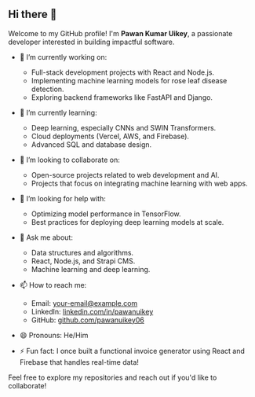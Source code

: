 ## Hi there 👋

Welcome to my GitHub profile! I'm **Pawan Kumar Uikey**, a passionate developer interested in building impactful software.

- 🔭 I’m currently working on:
   - Full-stack development projects with React and Node.js.
   - Implementing machine learning models for rose leaf disease detection.
   - Exploring backend frameworks like FastAPI and Django.

- 🌱 I’m currently learning:
   - Deep learning, especially CNNs and SWIN Transformers.
   - Cloud deployments (Vercel, AWS, and Firebase).
   - Advanced SQL and database design.

- 👯 I’m looking to collaborate on:
   - Open-source projects related to web development and AI.
   - Projects that focus on integrating machine learning with web apps.
   
- 🤔 I’m looking for help with:
   - Optimizing model performance in TensorFlow.
   - Best practices for deploying deep learning models at scale.

- 💬 Ask me about:
   - Data structures and algorithms.
   - React, Node.js, and Strapi CMS.
   - Machine learning and deep learning.
   
- 📫 How to reach me:
   - Email: [your-email@example.com](mailto:your-email@example.com)
   - LinkedIn: [linkedin.com/in/pawanuikey](https://linkedin.com/in/pawanuikey)
   - GitHub: [github.com/pawanuikey06](https://github.com/pawanuikey06)
   
- 😄 Pronouns: He/Him

- ⚡ Fun fact: I once built a functional invoice generator using React and Firebase that handles real-time data!

Feel free to explore my repositories and reach out if you'd like to collaborate!
